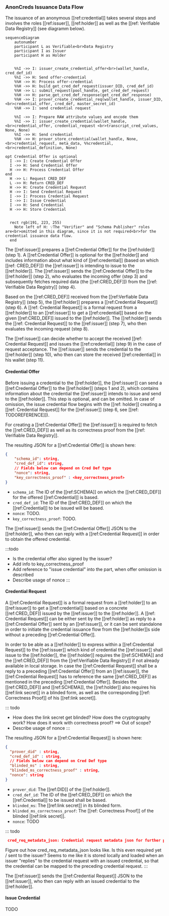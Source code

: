 ### AnonCreds Issuance Data Flow

The issuance of an anonymous [[ref:credential]] takes several steps and involves the roles [[ref:issuer]], [[ref:holder]] as well as the [[ref: Verifiable Data Registry]] (see diagramm below).

```mermaid
sequenceDiagram
    autonumber
    participant L as Verifiable<br>Data Registry
    participant I as Issuer
    participant H as Holder  


    %%I ->> I: issuer_create_credential_offer<br>(wallet_handle, cred_def_id)
    %%I ->> H: Send offer-credential
    %%H ->> H: Process offer-credential
    %%H ->> H: build_get_cred_def_request(issuer_DID, cred_def_id)
    %%H ->> L: submit_request(pool_handle, get_cred_def_request)
    %%H ->> H: parse_get_cred_def_response(get_cred_def_response)
    %%H ->> I: prover_create_credential_req(wallet_handle, issuer_DID,<br>credential_offer, cred_def, master_secret_id)
    %%H ->> I: send credential request
 
    %%I ->> I: Prepare RAW attribute values and encode them
    %%I ->> I: issuer_create_credential(wallet_handle,<br>credential_offer, credential_request <br>transcript_cred_values, None, None)
    %%I ->> H: Send credential
    %%H ->> H: prover_store_credential(wallet_handle, None,<br>credential_request, meta_data, %%credential,<br>credential_definition, None)

opt Credential Offer is optional
  I ->> I: Create Credential Offer
  I ->> H: Send Credential Offer
  H ->> H: Process Credential Offer
end
  H ->> L: Request CRED_DEF
  L ->> H: Return CRED_DEF
  H ->> H: Create Credential Request
  H ->> I: Send Credential Request
  I ->> I: Process Credential Request
  I ->> I: Issue Credential
  I ->> H: Send Credential
  H ->> H: Store Credential


  rect rgb(191, 223, 255)
    Note left of H: 💡The "Verifier" and "Schema Publisher" roles are<br>omitted in this diagram, since it is not required<br>for the credential issuance data flow.
  end
```

The [[ref:issuer]] prepares a [[ref:Credential Offer]] for the [[ref:holder]] (step 1). A [[ref:Credential Offer]] is optional for the [[ref:holder]] and includes information about what kind of [[ref:credential]] (based on which [[ref: CRED_DEF]]) the [[ref:issuer]] is intending to issue to the [[ref:holder]]. The [[ref:issuer]] sends the [[ref:Credential Offer]] to the [[ref:holder]] (step 2), who evaluates the incoming offer (step 3) and subsequently fetches required data (the [[ref:CRED_DEF]]) from the [[ref: Verifiable Data Registry]] (step 4).

Based on the [[ref:CRED_DEF]] received from the [[ref:Verfiable Data Registry]] (step 5), the [[ref:holder]] prepares a [[ref:Credential Request]] (step 6). A [[ref: Credential Request]] is a formal request from a [[ref:holder]] to an [[ref:issuer]] to get a [[ref:credential]] based on the given [[ref:CRED_DEF]] issued to the [[ref:holder]]. The [[ref:holder]] sends the [[ref: Credential Request]] to the [[ref:issuer]] (step 7), who then evaluates the incoming request (step 8).

The [[ref:issuer]] can decide whether to accept the received [[ref: Credential Request]] and issues the [[ref:credential]] (step 9) in the case of request acceptance. The [[ref:issuer]] sends the credential to the [[ref:holder]] (step 10), who then can store the received [[ref:credential]] in his wallet (step 11).


#### Credential Offer

Before issuing a credential to the [[ref:holder]], the [[ref:issuer]] can send a [[ref:Credential Offer]] to the [[ref:holder]] (steps 1 and 2), which contains information about the credential the [[ref:issuer]] intends to issue and send to the [[ref:holder]]. This step is optional, and can be omitted. In case of omission, the issue credential flow begins with the [[ref: holder]] creating a [[ref: Credential Request]] for the [[ref:issuer]] (step 6, see [[ref: TODOREFERENCE]]).

For creating a [[ref:Credential Offer]] the [[ref:issuer]] is required to fetch the [[ref:CRED_DEF]] as well as its correctness proof from the [[ref: Verifiable Data Registry]].

The resulting JSON for a [[ref:Credential Offer]] is shown here:

```json
{
    "schema_id": string,
    "cred_def_id": string,
    // Fields below can depend on Cred Def type
    "nonce": string,
    "key_correctness_proof" : <key_correctness_proof>
}
```
* `schema_id`: The ID of the [[ref:SCHEMA]] on which the [[ref:CRED_DEF]] for the offered [[ref:Credential]] is based.
* `cred_def_id`: The ID of the [[ref:CRED_DEF]] on which the [[ref:Credential]] to be issued will be based.
* `nonce`: TODO.
* `key_correctness_proof`: TODO.

The [[ref:issuer]] sends the [[ref:Credential Offer]] JSON to the [[ref:holder]], who then can reply with a [[ref:Credential Request]] in order to obtain the offered credential.

:::todo
 - Is the credential offer also signed by the issuer?
 - Add info to key_correctness_proof
 - Add reference to "issue credential" into the part, when offer omission is described
 - Describe usage of nonce
:::

#### Credential Request

A [[ref:Credential Request]] is a formal request from a [[ref:holder]] to an [[ref:issuer]] to get a [[ref:credential]] based on a concrete [[ref:CRED_DEF]] issued by the [[ref:issuer]] to the [[ref:holder]]. A [[ref: Credential Request]] can be either sent by the [[ref:holder]] as reply to a [[ref:Credential Offer]] sent by an [[ref:issuer]], or it can be sent standalone in order to initiate the credential issuance flow from the [[ref:holder]]s side without a preceding [[ref:Credential Offer]]. 

In order to be able as a [[ref:holder]] to express within a [[ref:Credential Request]] to the [[ref:issuer]] which kind of credential the [[ref:issuer]] shall issue to the [[ref:holder]], the [[ref:holder]] requires the [[ref:SCHEMA]] and the [[ref:CRED_DEF]] from the [[ref:Verifiable Data Registry]] if not already available in local storage. In case the [[ref:Credential Request]] shall be a reply to a preceding [[ref:Credential Offer]] from an [[ref:issuer]], the [[ref:Credential Request]] has to reference the same [[ref:CRED_DEF]] as mentioned in the preceding [[ref:Credential Offer]]. Besides the [[ref:CRED_DEF]] and [[ref:SCHEMA]], the [[ref:holder]] also requires his [[ref:link secret]] in a blinded form, as well as the corresponding [[ref: Correctness Proof]] of his [[ref:link secret]].

::: todo
- How does the link secret get blinded? How does the cryptography work? How does it work with correctness proof? ==> Out of scope?
- Describe usage of nonce
:::

The resulting JSON for a [[ref:Credential Request]] is shown here:

```json
{
  "prover_did" : string,
  "cred_def_id" : string,
  // Fields below can depend on Cred Def type
  "blinded_ms" : string,
  "blinded_ms_correctness_proof" : string,
  "nonce": string
}
```
* `prover_did`: The [[ref:DID]] of the [[ref:holder]].
* `cred_def_id`: The ID of the [[ref:CRED_DEF]] on which the [[ref:Credential]] to be issued shall be based.
* `blinded_ms`: The [[ref:link secret]] in its blinded form.
* `blinded_ms_correctness_proof`: The [[ref: Correctness Proof]] of the blinded [[ref:link secret]].
* `nonce`: TODO

::: todo
```json
 cred_req_metadata_json: Credential request metadata json for further processing of received form 
```
Figure out how cred_req_metadata_json looks like. Is this even required yet / sent to the issuer? Seems to me like it is stored locally and loaded when an issuer "replies" to the credential request with an issued credential, so that the credential can be mapped to the preceding credential request.
:::

The [[ref:issuer]] sends the [[ref:Credential Request]] JSON to the [[ref:issuer]], who then can reply with an issued credential to the [[ref:holder]].


#### Issue Credential

TODO
